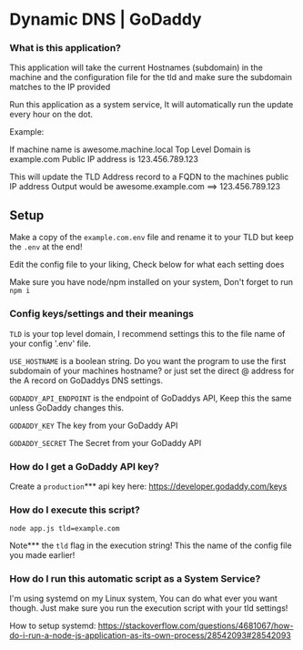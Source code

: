 # Dynamic DNS | GoDaddy

### What is this application?

This application will take the current Hostnames (subdomain) in the machine and the configuration file for the tld and make sure the subdomain matches to the IP provided

Run this application as a system service, It will automatically run the update every hour on the dot.

Example: 

If machine name is awesome.machine.local
Top Level Domain is example.com
Public IP address is 123.456.789.123

This will update the TLD Address record to a FQDN to the machines public IP address
Output would be awesome.example.com ==> 123.456.789.123

## Setup

Make a copy of the `example.com.env` file and rename it to your TLD but keep the `.env` at the end!

Edit the config file to your liking, Check below for what each setting does

Make sure you have node/npm installed on your system, Don't forget to run `npm i`

### Config keys/settings and their meanings

`TLD` is your top level domain, I recommend settings this to the file name of your config '.env' file.

`USE_HOSTNAME` is a boolean string. Do you want the program to use the first subdomain of your machines hostname? or just set the direct @ address for the A record on GoDaddys DNS settings.

`GODADDY_API_ENDPOINT` is the endpoint of GoDaddys API, Keep this the same unless GoDaddy changes this.

`GODADDY_KEY` The key from your GoDaddy API

`GODADDY_SECRET` The Secret from your GoDaddy API

### How do I get a GoDaddy API key?

Create a `production`*** api key here: https://developer.godaddy.com/keys

### How do I execute this script?

`node app.js tld=example.com`

Note*** the `tld` flag in the execution string! This the name of the config file you made earlier!

### How do I run this automatic script as a System Service?

I'm using systemd on my Linux system, You can do what ever you want though. Just make sure you run the execution script with your tld settings!

How to setup systemd: https://stackoverflow.com/questions/4681067/how-do-i-run-a-node-js-application-as-its-own-process/28542093#28542093
